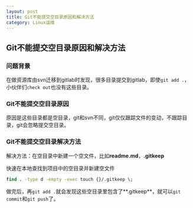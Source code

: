 ```yaml
---
layout: post
title: Git不能提交空目录原因和解决方法
category: Linux运维
---
```


## Git不能提交空目录原因和解决方法

### 问题背景

在做资源库由svn迁移到gitlab时发现，很多目录提交到gitlab，即使`git add .`， 小伙伴们`check out`也没有这些目录。

### Git不能提交空目录原因

原因是这些目录都是空目录，git和svn不同，git仅仅跟踪文件的变动，不跟踪目录，git会忽略提交空目录。

### Git不能提交空目录解决方法

解决方法：在空目录中新建一个空文件，比如**readme.md**，**.gitkeep**

快速在本地查找到项目中的空目录并新建空文件

```cmd
find . -type d -empty -exec touch {}/.gitkeep \;
```
做完后，再`git add .`就会发现这些空目录里包含了**.gitkeep**，就可以`git commit`和`git push`了。